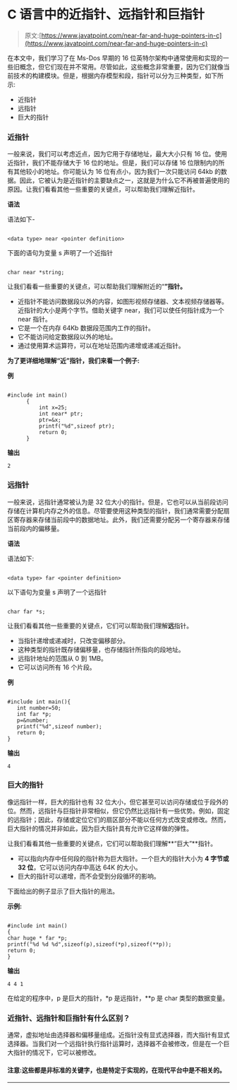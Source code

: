 # C 语言中的近指针、远指针和巨指针

> 原文:[https://www.javatpoint.com/near-far-and-huge-pointers-in-c](https://www.javatpoint.com/near-far-and-huge-pointers-in-c)

在本文中，我们学习了在 Ms-Dos 早期的 16 位英特尔架构中通常使用和实现的一些旧概念，但它们现在并不常用。尽管如此，这些概念非常重要，因为它们就像当前技术的构建模块。但是，根据内存模型和段，指针可以分为三种类型，如下所示:

*   近指针
*   远指针
*   巨大的指针

### 近指针

一般来说，我们可以考虑近点，因为它用于存储地址，最大大小只有 16 位。使用近指针，我们不能存储大于 16 位的地址。但是，我们可以存储 16 位限制内的所有其他较小的地址。你可能认为 16 位有点小，因为我们一次只能访问 64kb 的数据。因此，它被认为是近指针的主要缺点之一，这就是为什么它不再被普遍使用的原因。让我们看看其他一些重要的关键点，可以帮助我们理解近指针。

**语法**

语法如下-

```

<data type> near <pointer definition>

```

下面的语句为变量 s 声明了一个近指针

```

char near *string;

```

让我们看看一些重要的关键点，可以帮助我们理解附近的“**”指针。**

*   近指针不能访问数据段以外的内容，如图形视频存储器、文本视频存储器等。近指针的大小是两个字节。借助关键字 near，我们可以使任何指针成为一个 near 指针。
*   它是一个在内存 64Kb 数据段范围内工作的指针。
*   它不能访问给定数据段以外的地址。
*   通过使用算术运算符，可以在地址范围内递增或递减近指针。

**为了更详细地理解“近”指针，我们来看一个例子:**

**例**

```

#include int main()
      {
          int x=25;
          int near* ptr;
          ptr=&x;
          printf("%d",sizeof ptr);
          return 0;
      } 
```

**输出**

```
2

```

### 远指针

一般来说，远指针通常被认为是 32 位大小的指针。但是，它也可以从当前段访问存储在计算机内存之外的信息。尽管要使用这种类型的指针，我们通常需要分配扇区寄存器来存储当前段中的数据地址。此外，我们还需要分配另一个寄存器来存储当前段内的偏移量。

**语法**

语法如下:

```

<data type> far <pointer definition>

```

以下语句为变量 s 声明了一个远指针

```

char far *s;

```

让我们看看其他一些重要的关键点，它们可以帮助我们理解**远**指针。

*   当指针递增或递减时，只改变偏移部分。
*   这种类型的指针既存储偏移量，也存储指针所指向的段地址。
*   远指针地址的范围从 0 到 1MB。
*   它可以访问所有 16 个片段。

**例**

```

#include int main(){
   int number=50;
   int far *p;
   p=&number;
   printf("%d",sizeof number);
   return 0;
} 
```

**输出**

```
4

```

### 巨大的指针

像远指针一样，巨大的指针也有 32 位大小，但它甚至可以访问存储或位于段外的位。然而，远指针与巨指针非常相似，但它仍然比远指针有一些优势。例如，固定的远指针；因此，存储或定位它们的扇区部分不能以任何方式改变或修改。然而，巨大指针的情况并非如此，因为巨大指针具有允许它这样做的弹性。

让我们看看其他一些重要的关键点，它们可以帮助我们理解**“巨大”**指针。

*   可以指向内存中任何段的指针称为巨大指针。一个巨大的指针大小为 **4 字节或 32 位**，它可以访问内存中高达 64K 的大小。
*   巨大的指针可以递增，而不会受到分段循环的影响。

下面给出的例子显示了巨大指针的用法。

**示例:**

```

#include int main()
{
char huge * far *p;
printf("%d %d %d",sizeof(p),sizeof(*p),sizeof(**p));
return 0;
} 
```

**输出**

```
4 4 1

```

在给定的程序中，p 是巨大的指针，*p 是远指针，**p 是 char 类型的数据变量。

### 近指针、远指针和巨指针有什么区别？

通常，虚拟地址由选择器和偏移量组成。近指针没有显式选择器，而大指针有显式选择器。当我们对一个远指针执行指针运算时，选择器不会被修改，但是在一个巨大指针的情况下，它可以被修改。

#### 注意:这些都是非标准的关键字，也是特定于实现的，在现代平台中是不相关的。

* * *